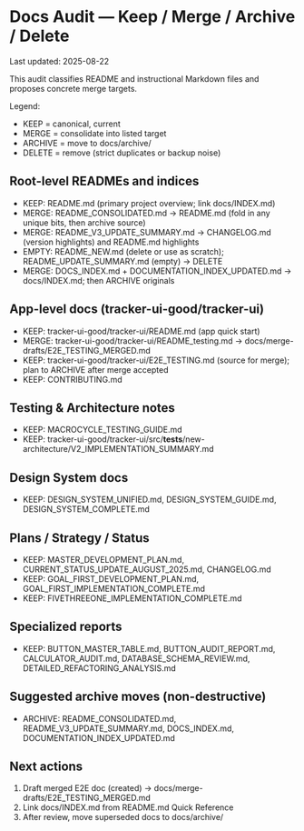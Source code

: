 # Docs Audit — Keep / Merge / Archive / Delete

Last updated: 2025-08-22

This audit classifies README and instructional Markdown files and proposes concrete merge targets.

Legend:
- KEEP = canonical, current
- MERGE = consolidate into listed target
- ARCHIVE = move to docs/archive/
- DELETE = remove (strict duplicates or backup noise)

## Root-level READMEs and indices
- KEEP: README.md (primary project overview; link docs/INDEX.md)
- MERGE: README_CONSOLIDATED.md → README.md (fold in any unique bits, then archive source)
- MERGE: README_V3_UPDATE_SUMMARY.md → CHANGELOG.md (version highlights) and README.md highlights
- EMPTY: README_NEW.md (delete or use as scratch); README_UPDATE_SUMMARY.md (empty) → DELETE
- MERGE: DOCS_INDEX.md + DOCUMENTATION_INDEX_UPDATED.md → docs/INDEX.md; then ARCHIVE originals

## App-level docs (tracker-ui-good/tracker-ui)
- KEEP: tracker-ui-good/tracker-ui/README.md (app quick start)
- MERGE: tracker-ui-good/tracker-ui/README_testing.md → docs/merge-drafts/E2E_TESTING_MERGED.md
- KEEP: tracker-ui-good/tracker-ui/E2E_TESTING.md (source for merge); plan to ARCHIVE after merge accepted
- KEEP: CONTRIBUTING.md

## Testing & Architecture notes
- KEEP: MACROCYCLE_TESTING_GUIDE.md
- KEEP: tracker-ui-good/tracker-ui/src/__tests__/new-architecture/V2_IMPLEMENTATION_SUMMARY.md

## Design System docs
- KEEP: DESIGN_SYSTEM_UNIFIED.md, DESIGN_SYSTEM_GUIDE.md, DESIGN_SYSTEM_COMPLETE.md

## Plans / Strategy / Status
- KEEP: MASTER_DEVELOPMENT_PLAN.md, CURRENT_STATUS_UPDATE_AUGUST_2025.md, CHANGELOG.md
- KEEP: GOAL_FIRST_DEVELOPMENT_PLAN.md, GOAL_FIRST_IMPLEMENTATION_COMPLETE.md
- KEEP: FIVETHREEONE_IMPLEMENTATION_COMPLETE.md

## Specialized reports
- KEEP: BUTTON_MASTER_TABLE.md, BUTTON_AUDIT_REPORT.md, CALCULATOR_AUDIT.md, DATABASE_SCHEMA_REVIEW.md, DETAILED_REFACTORING_ANALYSIS.md

## Suggested archive moves (non-destructive)
- ARCHIVE: README_CONSOLIDATED.md, README_V3_UPDATE_SUMMARY.md, DOCS_INDEX.md, DOCUMENTATION_INDEX_UPDATED.md

## Next actions
1) Draft merged E2E doc (created) → docs/merge-drafts/E2E_TESTING_MERGED.md
2) Link docs/INDEX.md from README.md Quick Reference
3) After review, move superseded docs to docs/archive/
